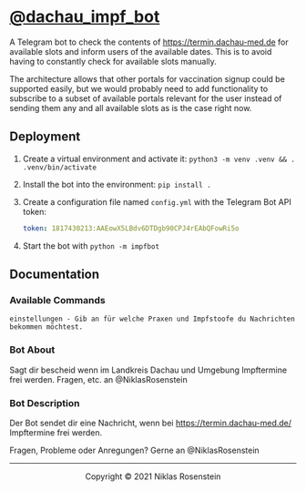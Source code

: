# [@dachau_impf_bot](https://t.me/dachau_impf_bot)

A Telegram bot to check the contents of https://termin.dachau-med.de for available slots and inform
users of the available dates. This is to avoid having to constantly check for available slots
manually.

The architecture allows that other portals for vaccination signup could be supported easily, but we
would probably need to add functionality to subscribe to a subset of available portals relevant for
the user instead of sending them any and all available slots as is the case right now.

## Deployment

1. Create a virtual environment and activate it: `python3 -m venv .venv && . .venv/bin/activate`
2. Install the bot into the environment: `pip install .`
3. Create a configuration file named `config.yml` with the Telegram Bot API token:

    ```yml
    token: 1817430213:AAEowX5LBdv6DTDgb90CPJ4rEAbQFowRi5o
    ```

4. Start the bot with `python -m impfbot`

## Documentation

### Available Commands

```
einstellungen - Gib an für welche Praxen und Impfstoofe du Nachrichten bekommen möchtest.
```

### Bot About

Sagt dir bescheid wenn im Landkreis Dachau und Umgebung Impftermine frei werden. Fragen, etc. an @NiklasRosenstein

### Bot Description

Der Bot sendet dir eine Nachricht, wenn bei https://termin.dachau-med.de/ Impftermine frei werden.

Fragen, Probleme oder Anregungen? Gerne an @NiklasRosenstein

---

<p align="center">Copyright &copy; 2021 Niklas Rosenstein</p>

